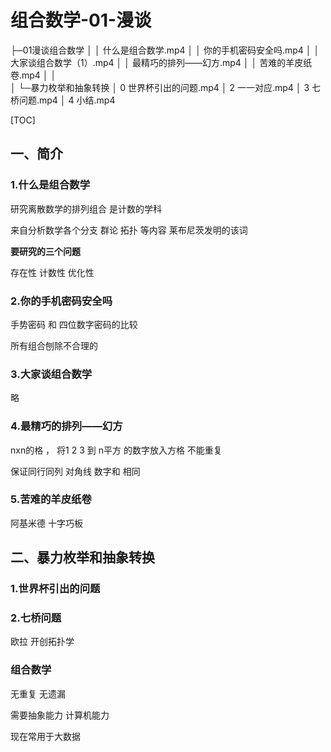 # 组合数学-01-漫谈

├─01漫谈组合数学
│  │  什么是组合数学.mp4
│  │  你的手机密码安全吗.mp4
│  │  大家谈组合数学（1）.mp4
│  │  最精巧的排列——幻方.mp4
│  │  苦难的羊皮纸卷.mp4
│  │  
│  └─暴力枚举和抽象转换
│          0 世界杯引出的问题.mp4
│          2 一一对应.mp4
│          3 七桥问题.mp4
│          4 小结.mp4



[TOC]

## 一、简介

### 1.什么是组合数学

研究离散数学的排列组合  是计数的学科

来自分析数学各个分支 群论 拓扑 等内容  莱布尼茨发明的该词

**要研究的三个问题**

存在性  计数性  优化性

 

### 2.你的手机密码安全吗

手势密码 和 四位数字密码的比较

所有组合刨除不合理的



### 3.大家谈组合数学

略



### 4.最精巧的排列——幻方

nxn的格 ， 将1 2 3 到 n平方 的数字放入方格  不能重复

保证同行同列 对角线 数字和 相同



### 5.苦难的羊皮纸卷

阿基米德 十字巧板



## 二、暴力枚举和抽象转换 

### 1.世界杯引出的问题

### 2.七桥问题

欧拉 开创拓扑学



### 组合数学

无重复 无遗漏

需要抽象能力 计算机能力

现在常用于大数据 



































